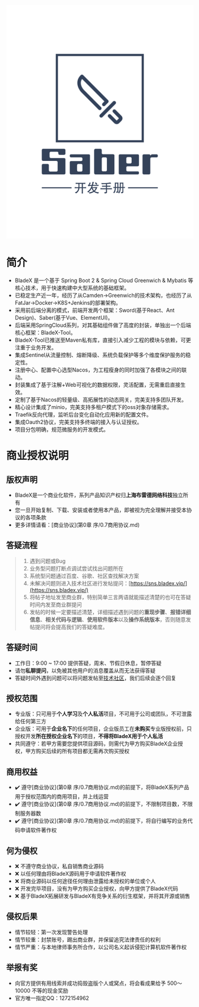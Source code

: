 ![](images/cover.jpg)



# 简介

*   BladeX 是一个基于 Spring Boot 2 & Spring Cloud Greenwich & Mybatis 等核心技术，用于快速构建中大型系统的基础框架。
*   已稳定生产近一年，经历了从Camden->Greenwich的技术架构，也经历了从FatJar->Docker->K8S+Jenkins的部署架构。
*   采用前后端分离的模式，前端开发两个框架：Sword(基于React、Ant Design)、Saber(基于Vue、ElementUI)。
*   后端采用SpringCloud系列，对其基础组件做了高度的封装，单独出一个后端核心框架：BladeX-Tool。
*   BladeX-Tool已推送至Maven私有库，直接引入减少工程的模块与依赖，可更注重于业务开发。
*   集成Sentinel从流量控制、熔断降级、系统负载保护等多个维度保护服务的稳定性。
*   注册中心、配置中心选型Nacos，为工程瘦身的同时加强了各模块之间的联动。
*   封装集成了基于注解+Web可视化的数据权限，灵活配置，无需重启直接生效。
*   定制了基于Nacos的轻量级、高拓展性的动态网关，完美支持多团队开发。
*   精心设计集成了minio，完美支持多租户模式下的oss对象存储需求。
*   Traefik反向代理，监听后台变化自动化应用新的配置文件。
*   集成Oauth2协议，完美支持多终端的接入与认证授权。
*   项目分包明确，规范微服务的开发模式。



# 商业授权说明

## 版权声明
* BladeX是一个商业化软件，系列产品知识产权归**上海布雷德网络科技**独立所有
* 您一旦开始复制、下载、安装或者使用本产品，即被视为完全理解并接受本协议的各项条款
* 更多详情请看：[商业协议](第0章 序/0.7商用协议.md)

## 答疑流程
>1. 遇到问题或Bug
>2. 业务型问题打断点调试尝试找出问题所在
>3. 系统型问题通过百度、谷歌、社区查找解决方案
>4. 未解决问题则进入技术社区进行发帖提问：[https://sns.bladex.vip/](https://sns.bladex.vip/)
>5. 将帖子地址发至商业群，特别简单三言两语就能描述清楚的也可在答疑时间内发至商业群提问
>6. 发帖的时候一定要描述清楚，详细描述遇到问题的**重现步骤**、**报错详细信息**、**相关代码与逻辑**、**使用软件版本**以及**操作系统版本**，否则随意发帖提问将会提高我们的答疑难度。

## 答疑时间
* 工作日：9:00 ~ 17:00 提供答疑，周末、节假日休息，暂停答疑
* 请勿**私聊提问**，以免被其他用户的消息覆盖从而无法获得答疑
* 答疑时间外遇到问题可以将问题发帖至[技术社区](https://sns.bladex.vip/)，我们后续会逐个回复

## 授权范围
* 专业版：只可用于**个人学习**及**个人私活**项目，不可用于公司或团队，不可泄露给任何第三方
* 企业版：可用于**企业名下**的任何项目，企业版员工在**未购买**专业版授权前，只授权开发**所在授权企业名下**的项目，**不得将BladeX用于个人私活**
* 共同遵守：若甲方需要您提供项目源码，则需代为甲方购买BladeX企业授权，甲方购买后续的所有项目都无需再次购买授权

## 商用权益
* ✔️ 遵守[商业协议](第0章 序/0.7商用协议.md)的前提下，将BladeX系列产品用于授权范围内的商用项目，并上线运营
* ✔️ 遵守[商业协议](第0章 序/0.7商用协议.md)的前提下，不限制项目数，不限制服务器数
* ✔️ 遵守[商业协议](第0章 序/0.7商用协议.md)的前提下，将自行编写的业务代码申请软件著作权

## 何为侵权
* ❌ 不遵守商业协议，私自销售商业源码
* ❌ 以任何理由将BladeX源码用于申请软件著作权
* ❌ 将商业源码以任何途径任何理由泄露给未授权的单位或个人
* ❌ 开发完毕项目，没有为甲方购买企业授权，向甲方提供了BladeX代码
* ❌ 基于BladeX拓展研发与BladeX有竞争关系的衍生框架，并将其开源或销售

## 侵权后果
* 情节较轻：第一次发现警告处理
* 情节较重：封禁账号，踢出商业群，并保留追究法律责任的权利
* 情节严重：与本地律师事务所合作，以公司名义起诉侵犯计算机软件著作权

## 举报有奖
* 向官方提供有用线索并成功捣毁盗版个人或窝点，将会看成果给予 500～10000 不等的现金奖励
* 官方唯一指定QQ：1272154962
